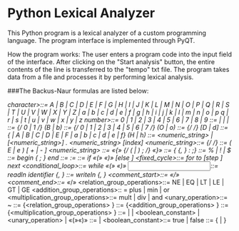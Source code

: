 # Python Lexical Analyzer
This Python program is a lexical analyzer of a custom programming language.
The program interface is implemented through PyQT.

How the program works:
The user enters a program code into the input field of the interface. After clicking on the "Start analysis" button, the entire contents of the line is transferred to the "tempo" txt file. The program takes data from a file and processes it by performing lexical analysis.

###The Backus-Naur formulas are listed below:

*character>::= A | B | C | D | E | F | G | H | I | J | K | L | M | N | O | P | Q | R | S | T |
                    U | V | W | X | Y | Z | a | b | c | d | e | f | g | h | i | j | k | l | m | n | o | p 
                     q | r | s | t | u | v | w | x | y | z
*number>::= 0 | 1 | 2 | 3 | 4 | 5 | 6 | 7 | 8 | 9
<integer>::= <binary> | <octal> | <decimal> | 
                   <hexadecimal>
<binary>::= {/ 0 | 1 /} (B | b)
<octal>::= {/ 0 | 1 | 2 | 3 | 4 | 5 | 6 | 7 /} (O | o)
<decimal>::= {/ <number> /} [D | d]
<hexadecimal>::= <number> {<number> | A | B | C | D | E | F | a | b |
                                             c | d | e | f} (H | h)
<real>::= <numeric_string> <index> | [<numeric_string>] . <numeric_string> [index]
<numeric_string>::= {/ <number> /}
<index>::= ( E | e ) [ + | - ] <numeric_string>
<program>::= «{» {/ (<description> | <operator>) ; /} «}»
<description>::= {<identifier> {, <identifier> } : <type> ;}
<type>::= % | ! | $
<compound>::= begin <operator> { ; <operator> } end
<assignment>::= <identifier> := <expression>
<conditional>::= if  «(»<expression> «)» <operator> [else <operator>]
<fixed_cycle>::= for <assignment>  to <expression> [step <expression>] <operator> next
<conditional_loop>::= while «(»<expression> «)» <operator>
<input>::= readln identifier {, <identifier> }
<output>::= writeln <expression> {, <expression> }
<comment_start>::= «/*»
<comment_end>::= «*/»
<relation_group_operations>::= NE | EQ | LT | LE | GT | GE
<addition_group_operations>:: = plus | min | or
<multiplication_group_operations>::= mult | div | and
<unary_operation>::= ~
<expression>::= <operand> {<relation_group_operations> <operand>}
<operand>::= <term> {<addition_group_operations> <term>}
<term>::= <multiplier> {<multiplication_group_operations> <multiplier>}
<multiplier>::= <identifier> | <number> | <boolean_constant> | 
                             <unary_operation>  <multiplier> | «(»<expression>«)»
<number>::= <integer> | <real>
<boolean_constant>::= true | false
<identifier>::= <character> {<character> | <number>}
